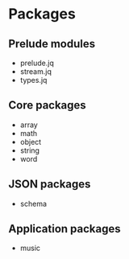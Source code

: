 # Packages

## Prelude modules

+ prelude.jq
+ stream.jq
+ types.jq

## Core packages

+ array
+ math
+ object
+ string
+ word

## JSON packages

+ schema

## Application packages

+ music
